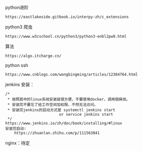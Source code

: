 python进阶
```
https://eastlakeside.gitbook.io/interpy-zh/c_extensions
```

python3 爬虫
```
https://www.w3cschool.cn/python3/python3-enbl2pw9.html
```

算法
```
https://algo.itcharge.cn/
```

python ssh
```
https://www.cnblogs.com/wongbingming/articles/12384764.html
```

jenkins 安装：
``` 
/*
 * 按照其中的linux系统安装就很方便，不要使用docker，调用很麻烦。 
 * 安装完不要忘了给工作空间加权限，不然无法访问。
 * 安装完jenkins的启动方式是 systemctl jenkins start
                        or service jenkins start
 */
https://www.jenkins.io/zh/doc/book/installing/#linux    
安装完启动:
    https://zhuanlan.zhihu.com/p/111563841  
```

nginx：待定
```

```